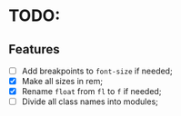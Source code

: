 # TODO:
## Features
- [ ] Add breakpoints to `font-size` if needed;
- [x] Make all sizes in rem;
- [x] Rename `float` from `fl` to `f` if needed;
- [ ] Divide all class names into modules;
